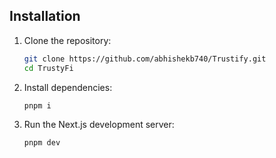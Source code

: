 ## Installation

1. Clone the repository:
   ```bash
   git clone https://github.com/abhishekb740/Trustify.git
   cd TrustyFi
   ```
2. Install dependencies:
   ```bash
   pnpm i
   ```

3. Run the Next.js development server:
   ```bash
   pnpm dev
   ```
